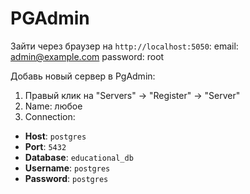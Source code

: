 # PGAdmin

Зайти через браузер на `http://localhost:5050`:
email: admin@example.com
password: root

Добавь новый сервер в PgAdmin:
1. Правый клик на "Servers" -> "Register" -> "Server"
2. Name: любое
3. Connection:
- **Host**: `postgres`
- **Port**: `5432`
- **Database**: `educational_db`
- **Username**: `postgres`
- **Password**: `postgres`